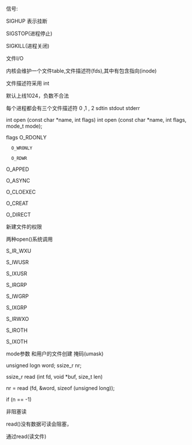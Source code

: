 信号:

   SIGHUP 表示挂断

   SIGSTOP(进程停止)
  
   SIGKILL(进程关闭)


文件I/O

  内核会维护一个文件table,文件描述符(fds),其中有包含指向(inode)

文件描述符采用 int 

默认上线1024，负数不合法


每个进程都会有三个文件描述符 0 ,1 , 2
  sdtin   stdout  stderr


int open (const char *name, int flags)
int open (const char *name, int flags, mode_t mode);

flags O_RDONLY

      O_WRONLY
 
      O_RDWR


O_APPED

O_ASYNC

O_CLOEXEC

O_CREAT

O_DIRECT





新建文件的权限


两种open()系统调用


S_IR_WXU


S_IWUSR

S_IXUSR


S_IRGRP

S_IWGRP

S_IXGRP

S_IRWXO

S_IROTH

S_IXOTH

mode参数 和用户的文件创建 掩码(umask)

unsigned logn word;
ssize_r nr;

ssize_r read (int fd, void *buf, size_t len)

nr = read (fd, &word, sizeof (unsigned long));

if (n == -1)




非阻塞读

 read()没有数据可读会阻塞，


通过read(读文件)

